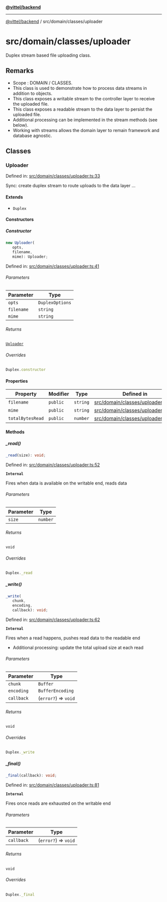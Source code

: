[**@vittel/backend**](../../../README.md)

***

[@vittel/backend](../../../README.md) / src/domain/classes/uploader

# src/domain/classes/uploader

Duplex stream based file uploading class.

## Remarks

- Scope : DOMAIN / CLASSES.
- This class is used to demonstrate how to process data streams in addition to objects.
- This class exposes a writable stream to the controller layer to receive the uploaded file.
- This class exposes a readable stream to the data layer to persist the uploaded file.
- Additional processing can be implemented in the stream methods (see below).
- Working with streams allows the domain layer to remain framework and database agnostic.

## Classes

### Uploader

Defined in: [src/domain/classes/uploader.ts:33](https://github.com/mulekick/vittel/blob/fd6f7ece7df6639cbc3c099ded62d635ce6ae274/packages/backend/src/domain/classes/uploader.ts#L33)

Sync: create duplex stream to route uploads to the data layer ...

#### Extends

- `Duplex`

#### Constructors

##### Constructor

```ts
new Uploader(
   opts, 
   filename, 
   mime): Uploader;
```

Defined in: [src/domain/classes/uploader.ts:41](https://github.com/mulekick/vittel/blob/fd6f7ece7df6639cbc3c099ded62d635ce6ae274/packages/backend/src/domain/classes/uploader.ts#L41)

###### Parameters

| Parameter | Type |
| ------ | ------ |
| `opts` | `DuplexOptions` |
| `filename` | `string` |
| `mime` | `string` |

###### Returns

[`Uploader`](#uploader)

###### Overrides

```ts
Duplex.constructor
```

#### Properties

| Property | Modifier | Type | Defined in |
| ------ | ------ | ------ | ------ |
| <a id="filename"></a> `filename` | `public` | `string` | [src/domain/classes/uploader.ts:35](https://github.com/mulekick/vittel/blob/fd6f7ece7df6639cbc3c099ded62d635ce6ae274/packages/backend/src/domain/classes/uploader.ts#L35) |
| <a id="mime"></a> `mime` | `public` | `string` | [src/domain/classes/uploader.ts:37](https://github.com/mulekick/vittel/blob/fd6f7ece7df6639cbc3c099ded62d635ce6ae274/packages/backend/src/domain/classes/uploader.ts#L37) |
| <a id="totalbytesread"></a> `totalBytesRead` | `public` | `number` | [src/domain/classes/uploader.ts:39](https://github.com/mulekick/vittel/blob/fd6f7ece7df6639cbc3c099ded62d635ce6ae274/packages/backend/src/domain/classes/uploader.ts#L39) |

#### Methods

##### \_read()

```ts
_read(size): void;
```

Defined in: [src/domain/classes/uploader.ts:52](https://github.com/mulekick/vittel/blob/fd6f7ece7df6639cbc3c099ded62d635ce6ae274/packages/backend/src/domain/classes/uploader.ts#L52)

**`Internal`**

Fires when data is available on the writable end, reads data

###### Parameters

| Parameter | Type |
| ------ | ------ |
| `size` | `number` |

###### Returns

`void`

###### Overrides

```ts
Duplex._read
```

##### \_write()

```ts
_write(
   chunk, 
   encoding, 
   callback): void;
```

Defined in: [src/domain/classes/uploader.ts:62](https://github.com/mulekick/vittel/blob/fd6f7ece7df6639cbc3c099ded62d635ce6ae274/packages/backend/src/domain/classes/uploader.ts#L62)

**`Internal`**

Fires when a read happens, pushes read data to the readable end
- Additional processing: update the total upload size at each read

###### Parameters

| Parameter | Type |
| ------ | ------ |
| `chunk` | `Buffer` |
| `encoding` | `BufferEncoding` |
| `callback` | (`error?`) => `void` |

###### Returns

`void`

###### Overrides

```ts
Duplex._write
```

##### \_final()

```ts
_final(callback): void;
```

Defined in: [src/domain/classes/uploader.ts:81](https://github.com/mulekick/vittel/blob/fd6f7ece7df6639cbc3c099ded62d635ce6ae274/packages/backend/src/domain/classes/uploader.ts#L81)

**`Internal`**

Fires once reads are exhausted on the writable end

###### Parameters

| Parameter | Type |
| ------ | ------ |
| `callback` | (`error?`) => `void` |

###### Returns

`void`

###### Overrides

```ts
Duplex._final
```

